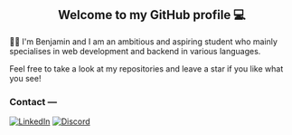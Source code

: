 <h2 align="center">Welcome to my GitHub profile 💻</h2>
<p>👋🏼 I'm Benjamin and I am an ambitious and aspiring student who mainly specialises in web development and backend in various languages.</p>
<p>Feel free to take a look at my repositories and leave a star if you like what you see!</p>



### Contact —
[![LinkedIn](https://custom-icon-badges.demolab.com/badge/LinkedIn-0A66C2?logo=linkedin-white&logoColor=fff)](https://www.linkedin.com/in/benjamin-uka/) [![Discord](https://img.shields.io/badge/Discord-%235865F2.svg?&logo=discord&logoColor=white)](https://discordapp.com/users/1273190149265690668)

